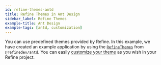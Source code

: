 ```yaml
---
id: refine-themes-antd
title: Refine Themes in Ant Design
sidebar_label: Refine Themes
example-title: Ant Design
example-tags: [antd, customization]
---
```


You can use predefined themes provided by Refine. In this example, we have created an example application by using the [`RefineThemes`](/docs/ui-integrations/ant-design/theming#predefined-themes) from `@refinedev/antd`. You can easily [customize your theme](/docs/ui-integrations/ant-design/theming#overriding-the-themes) as you wish in your Refine project.

<CodeSandboxExample path="theme-antd-demo" />
